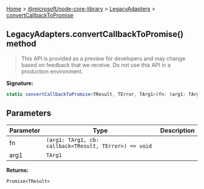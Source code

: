 [Home](./index) &gt; [@microsoft/node-core-library](./node-core-library.md) &gt; [LegacyAdapters](./node-core-library.legacyadapters.md) &gt; [convertCallbackToPromise](./node-core-library.legacyadapters.convertcallbacktopromise_1.md)

## LegacyAdapters.convertCallbackToPromise() method

> This API is provided as a preview for developers and may change based on feedback that we receive. Do not use this API in a production environment.
> 

<b>Signature:</b>

```typescript
static convertCallbackToPromise<TResult, TError, TArg1>(fn: (arg1: TArg1, cb: callback<TResult, TError>) => void, arg1: TArg1): Promise<TResult>;
```

## Parameters

|  Parameter | Type | Description |
|  --- | --- | --- |
|  fn | `(arg1: TArg1, cb: callback<TResult, TError>) => void` |  |
|  arg1 | `TArg1` |  |

<b>Returns:</b>

`Promise<TResult>`

